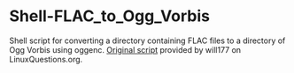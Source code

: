 # Shell-FLAC_to_Ogg_Vorbis
Shell script for converting a directory containing FLAC files to a directory of Ogg Vorbis using oggenc.
[Original script](https://www.linuxquestions.org/questions/linux-general-1/bash-script-to-convert-flac-album-to-ogg-vorbis-preserving-tags-772235/) provided by will177 on LinuxQuestions.org.
